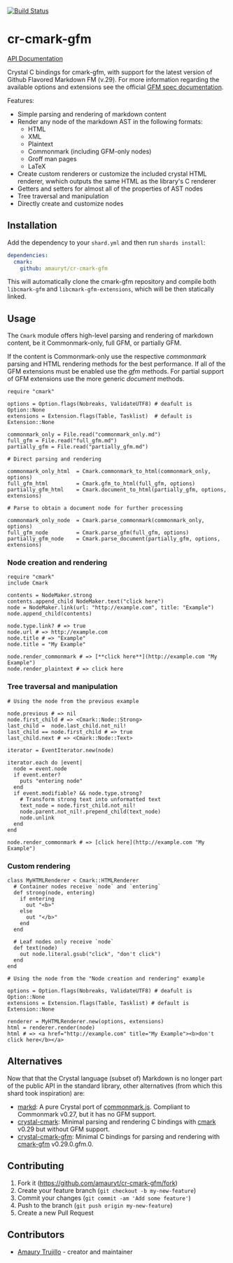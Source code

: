[![Build Status](https://travis-ci.org/amauryt/cr-cmark-gfm.svg?branch=master)](https://travis-ci.org/amauryt/cr-cmark-gfm)

# cr-cmark-gfm

[API Documentation](https://amauryt.github.io/cr-cmark-gfm/)

Crystal C bindings for cmark-gfm, with support for the latest version of Github Flavored Markdown FM (v.29). For more information regarding the available options and extensions see the official [GFM spec documentation](https://github.github.com/gfm/).


Features:

  - Simple parsing and rendering of markdown content
  - Render any node of the markdown AST in the following formats:
    - HTML
    - XML
    - Plaintext
    - Commonmark (including GFM-only nodes)
    - Groff man pages
    - LaTeX
  - Create custom renderers or customize the included crystal HTML renderer, wwhich outputs the same HTML as the library's C renderer
  - Getters and setters for almost all of the properties of AST nodes
  - Tree traversal and manipulation
  - Directly create and customize nodes

## Installation

Add the dependency to your `shard.yml` and then run `shards install`:

```yaml
dependencies:
  cmark:
    github: amauryt/cr-cmark-gfm
```

This will automatically clone the cmark-gfm repository and compile both `libcmark-gfm` and `libcmark-gfm-extensions`, which will be then statically linked.

## Usage

The `Cmark` module offers high-level parsing and rendering of markdown content, be it Commonmark-only, full GFM, or partially GFM.

If the content is Commonmark-only use the respective _commonmark_  parsing and HTML rendering methods for the best performance. If all of the GFM extensions must be enabled use the _gfm_ methods. For partial support of GFM extensions use the more generic _document_ methods.

```crystal
require "cmark"

options = Option.flags(Nobreaks, ValidateUTF8) # deafult is Option::None
extensions = Extension.flags(Table, Tasklist)  # default is Extension::None

commonmark_only = File.read("commonmark_only.md")
full_gfm = File.read("full_gfm.md")
partially_gfm = File.read("partially_gfm.md")

# Direct parsing and rendering

commonmark_only_html  = Cmark.commonmark_to_html(commonmark_only, options)
full_gfm_html         = Cmark.gfm_to_html(full_gfm, options)
partially_gfm_html    = Cmark.document_to_html(partially_gfm, options, extensions)

# Parse to obtain a document node for further processing

commonmark_only_node  = Cmark.parse_commonmark(commonmark_only, options)
full_gfm_node         = Cmark.parse_gfm(full_gfm, options)
partially_gfm_node    = Cmark.parse_document(partially_gfm, options, extensions)
```

### Node creation and rendering

```crystal
require "cmark"
include Cmark

contents = NodeMaker.strong
contents.append_child NodeMaker.text("click here")
node = NodeMaker.link(url: "http://example.com", title: "Example")
node.append_child(contents)

node.type.link? # => true
node.url # => http://example.com
node.title # => "Example"
node.title = "My Example"

node.render_commonmark # => [**click here**](http://example.com "My Example")
node.render_plaintext # => click here
```

### Tree traversal and manipulation

```crystal
# Using the node from the previous example

node.previous # => nil
node.first_child # => <Cmark::Node::Strong>
last_child =  node.last_child.not_nil!
last_child == node.first_child # => true
last_child.next # => <Cmark::Node::Text>

iterator = EventIterator.new(node)

iterator.each do |event|
  node = event.node
  if event.enter?
    puts "entering node"
  end
  if event.modifiable? && node.type.strong?
    # Transform strong text into unformatted text
    text_node = node.first_child.not_nil!
    node.parent.not_nil!.prepend_child(text_node)
    node.unlink
  end
end

node.render_commonmark # => [click here](http://example.com "My Example")
```

### Custom rendering
```crystal
class MyHTMLRenderer < Cmark::HTMLRenderer
  # Container nodes receive `node` and `entering`
  def strong(node, entering)
    if entering
      out "<b>"
    else
      out "</b>"
    end
  end

  # Leaf nodes only receive `node`
  def text(node)
    out node.literal.gsub("click", "don't click")
  end
end

# Using the node from the "Node creation and rendering" example

options = Option.flags(Nobreaks, ValidateUTF8) # deafult is Option::None
extensions = Extension.flags(Table, Tasklist) # default is Extension::None

renderer = MyHTMLRenderer.new(options, extensions)
html = renderer.render(node)
html # => <a href="http://example.com" title="My Example"><b>don't click here</b></a>
```

## Alternatives

Now that that the Crystal language (subset of) Markdown is no longer part of the public API in the standard library, other alternatives (from which this shard took inspiration) are:

* [markd](https://github.com/icyleaf/markd): A pure Crystal port of [commonmark.js](https://github.com/jgm/commonmark.js). Compliant to Commonmark v0.27, but it has no GFM support.
* [crystal-cmark](https://github.com/ysbaddaden/crystal-cmark): Minimal parsing and rendering C bindings with [cmark](https://github.com/commonmark/cmark) v0.29 but without GFM support.
* [crystal-cmark-gfm](https://github.com/mamantoha/crystal-cmark-gfm): Minimal C bindings for parsing and rendering with [cmark-gfm](https://github.com/github/cmark-gfm) v0.29.0.gfm.0.

## Contributing

1. Fork it (<https://github.com/amauryt/cr-cmark-gfm/fork>)
2. Create your feature branch (`git checkout -b my-new-feature`)
3. Commit your changes (`git commit -am 'Add some feature'`)
4. Push to the branch (`git push origin my-new-feature`)
5. Create a new Pull Request

## Contributors

- [Amaury Trujillo](https://github.com/amauryt) - creator and maintainer